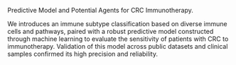 Predictive Model and Potential Agents for CRC Immunotherapy.

We introduces an immune subtype classification based on diverse immune cells and pathways, paired with a robust predictive model constructed through machine learning to evaluate the sensitivity of patients with CRC to immunotherapy. Validation of this model across public datasets and clinical samples confirmed its high precision and reliability.
